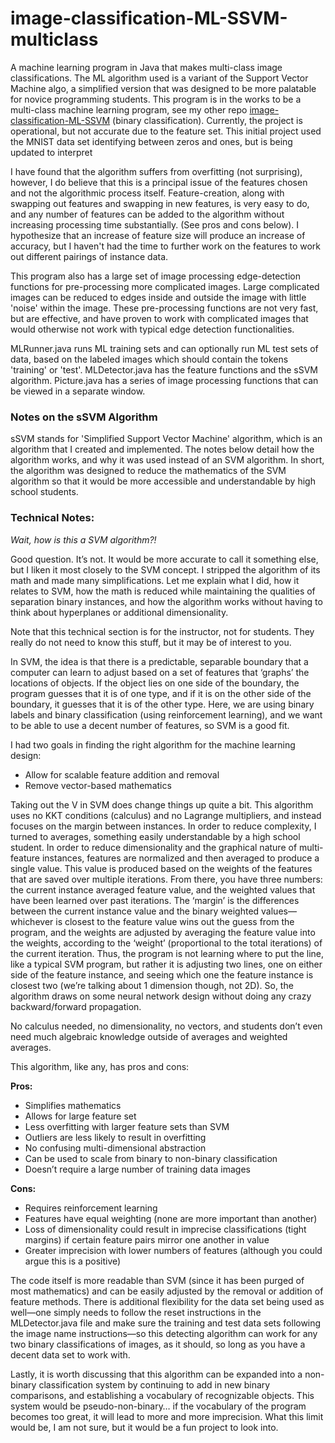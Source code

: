 # image-classification-ML-SSVM-multiclass

A machine learning program in Java that makes multi-class image classifications. The ML algorithm used is a variant of the Support Vector Machine algo, a simplified version that was designed to be more palatable for novice programming students. This program is in the works to be a multi-class machine learning program, see my other repo [image-classification-ML-SSVM](https://github.com/Peter-Olson/image-classification-ML-SSVM) (binary classification). Currently, the project is operational, but not accurate due to the feature set. This initial project used the MNIST data set identifying between zeros and ones, but is being updated to interpret 

I have found that the algorithm suffers from overfitting (not surprising), however, I do believe that this is a principal issue of the features chosen and not the algorithmic process itself. Feature-creation, along with swapping out features and swapping in new features, is very easy to do, and any number of features can be added to the algorithm without increasing processing time substantially. (See pros and cons below). I hypothesize that an increase of feature size will produce an increase of accuracy, but I haven't had the time to further work on the features to work out different pairings of instance data.

This program also has a large set of image processing edge-detection functions for pre-processing more complicated images. Large complicated images can be reduced to edges inside and outside the image with little 'noise' within the image. These pre-processing functions are not very fast, but are effective, and have proven to work with complicated images that would otherwise not work with typical edge detection functionalities.

MLRunner.java runs ML training sets and can optionally run ML test sets of data, based on the labeled images which should contain the tokens 'training' or 'test'. MLDetector.java has the feature functions and the sSVM algorithm. Picture.java has a series of image processing functions that can be viewed in a separate window.

### Notes on the sSVM Algorithm

sSVM stands for 'Simplified Support Vector Machine' algorithm, which is an algorithm that I created and implemented. The notes below detail how the algorithm works, and why it was used instead of an SVM algorithm. In short, the algorithm was designed to reduce the mathematics of the SVM algorithm so that it would be more accessible and understandable by high school students. 

### Technical Notes:

*Wait, how is this a SVM algorithm?!*
    
Good question. It’s not. It would be more accurate to call it something else, but I liken it most closely to the SVM concept. I stripped the algorithm of its math and made many simplifications. Let me explain what I did, how it relates to SVM, how the math is reduced while maintaining the qualities of separation binary instances, and how the algorithm works without having to think about hyperplanes or additional dimensionality.
  
Note that this technical section is for the instructor, not for students. They really do not need to know this stuff, but it may be of interest to you.
  
In SVM, the idea is that there is a predictable, separable boundary that a computer can learn to adjust based on a set of features that ‘graphs’ the locations of objects. If the object lies on one side of the boundary, the program guesses that it is of one type, and if it is on the other side of the boundary, it guesses that it is of the other type. Here, we are using binary labels and binary classification (using reinforcement learning), and we want to be able to use a decent number of features, so SVM is a good fit.
  
I had two goals in finding the right algorithm for the machine learning design:
* Allow for scalable feature addition and removal
* Remove vector-based mathematics

Taking out the V in SVM does change things up quite a bit. This algorithm uses no KKT conditions (calculus) and no Lagrange multipliers, and instead focuses on the margin between instances. In order to reduce complexity, I turned to averages, something easily understandable by a high school student. In order to reduce dimensionality and the graphical nature of multi-feature instances, features are normalized and then averaged to produce a single value. This value is produced based on the weights of the features that are saved over multiple iterations. From there, you have three numbers: the current instance averaged feature value, and the weighted values that have been learned over past iterations. The ‘margin’ is the differences between the current instance value and the binary weighted values—whichever is closest to the feature value wins out the guess from the program, and the weights are adjusted by averaging the feature value into the weights, according to the ‘weight’ (proportional to the total iterations) of the current iteration. Thus, the program is not learning where to put the line, like a typical SVM program, but rather it is adjusting two lines, one on either side of the feature instance, and seeing which one the feature instance is closest two (we’re talking about 1 dimension though, not 2D). So, the algorithm draws on some neural network design without doing any crazy backward/forward propagation.
  
No calculus needed, no dimensionality, no vectors, and students don’t even need much algebraic knowledge outside of averages and weighted averages.
  
This algorithm, like any, has pros and cons:

**Pros:**
* Simplifies mathematics
* Allows for large feature set
* Less overfitting with larger feature sets than SVM
* Outliers are less likely to result in overfitting
* No confusing multi-dimensional abstraction
* Can be used to scale from binary to non-binary classification
* Doesn’t require a large number of training data images

**Cons:**
* Requires reinforcement learning
* Features have equal weighting (none are more important than another)
* Loss of dimensionality could result in imprecise classifications (tight margins) if certain feature pairs mirror one another in value
* Greater imprecision with lower numbers of features (although you could argue this is a positive)

The code itself is more readable than SVM (since it has been purged of most mathematics) and can be easily adjusted by the removal or addition of feature methods. There is additional flexibility for the data set being used as well—one simply needs to follow the reset instructions in the MLDetector.java file and make sure the training and test data sets following the image name instructions—so this detecting algorithm can work for any two binary classifications of images, as it should, so long as you have a decent data set to work with.
  
Lastly, it is worth discussing that this algorithm can be expanded into a non-binary classification system by continuing to add in new binary comparisons, and establishing a vocabulary of recognizable objects. This system would be pseudo-non-binary… if the vocabulary of the program becomes too great, it will lead to more and more imprecision. What this limit would be, I am not sure, but it would be a fun project to look into.
